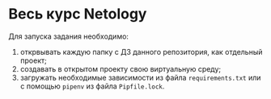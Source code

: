 # Весь курс Netology

Для запуска задания необходимо:

1. открвывать каждую папку с ДЗ данного репозитория, как отдельный проект;
2. создавать в открытом проекту свою виртуальную среду;
3. загружать необходимые зависимости из файла ```requirements.txt``` или с помощью ```pipenv``` из файла ```Pipfile.lock```.
